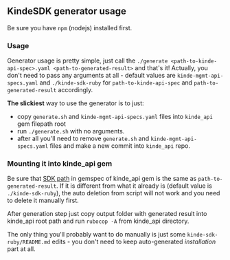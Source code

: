 ## KindeSDK generator usage

Be sure you have `npm` (nodejs) installed first.

### Usage
Generator usage is pretty simple, just call the `./generate <path-to-kinde-api-spec>.yaml <path-to-generated-result>`
and that's it! Actually, you don't need to pass any arguments at all - default values are `kinde-mgmt-api-specs.yaml` and
`./kinde-sdk-ruby` for `path-to-kinde-api-spec` and `path-to-generated-result` accordingly.

**The slickiest** way to use the generator is to just:
- copy `generate.sh` and `kinde-mgmt-api-specs.yaml` files into `kinde_api` gem filepath root
- run `./generate.sh` with no arguments.
- after all you'll need to remove `generate.sh` and `kinde-mgmt-api-specs.yaml` files and make a new commit into `kinde_api` repo.

### Mounting it into kinde_api gem
Be sure that [SDK path](https://github.com/kinde-oss/kinde-ruby-sdk/blob/main/kinde_api.gemspec#L3) in gemspec of kinde_api gem
is the same as `path-to-generated-result`. If it is different from what it already is (default value is `./kinde-sdk-ruby`),
the auto deletion from script will not work and you need to delete it manually first.

After generation step just copy output folder with generated result into kinde_api root path and run `rubocop -A` from kinde_api directory.

The only thing you'll probably want to do manually is just some `kinde-sdk-ruby/README.md` edits - you don't need to keep
auto-generated *installation* part at all.

